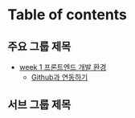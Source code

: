 # Table of contents

## 주요 그룹 제목

- [week 1 프론트엔드 개발 환경](README.md)
  - [Github과 연동하기](integration/integration-with-github.md)

## 서브 그룹 제목
